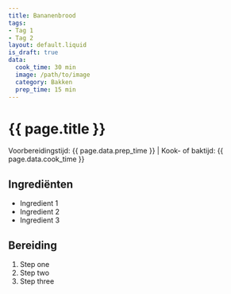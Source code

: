 ```yaml
---
title: Bananenbrood
tags:
- Tag 1
- Tag 2
layout: default.liquid
is_draft: true
data:
  cook_time: 30 min
  image: /path/to/image
  category: Bakken
  prep_time: 15 min
---
```

# {{ page.title }}

Voorbereidingstijd: {{ page.data.prep_time }} | Kook- of baktijd: {{ page.data.cook_time }}

## Ingrediënten
- Ingredient 1
- Ingredient 2
- Ingredient 3

## Bereiding
1. Step one
2. Step two
3. Step three
